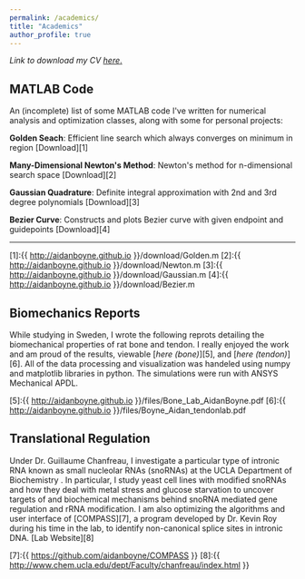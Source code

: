 ```yaml
---
permalink: /academics/
title: "Academics"
author_profile: true
---
```

_Link to download my CV_ [_here_.](https://aidanboyne.github.io/files/Boyne_Resume_22.5.pdf)


MATLAB Code
---
An (incomplete) list of some MATLAB code I've written for numerical analysis and optimization classes, along with some for personal projects:

**Golden Seach**: Efficient line search which always converges on minimum in region
[Download][1]

**Many-Dimensional Newton's Method**: Newton's method for n-dimensional search space
[Download][2]

**Gaussian Quadrature**: Definite integral approximation with 2nd and 3rd degree polynomials
[Download][3]

**Bezier Curve**: Constructs and plots Bezier curve with given endpoint and guidepoints
[Download][4]

---


[1]:{{ http://aidanboyne.github.io }}/download/Golden.m
[2]:{{ http://aidanboyne.github.io }}/download/Newton.m
[3]:{{ http://aidanboyne.github.io }}/download/Gaussian.m
[4]:{{ http://aidanboyne.github.io }}/download/Bezier.m

Biomechanics Reports
---
While studying in Sweden, I wrote the following reprots detailing the biomechanical properties of rat bone and tendon. I really enjoyed the work and am proud of the results, viewable [_here (bone)_][5], and [_here (tendon)_][6]. All of the data processing and visualization was handeled using numpy and matplotlib libraries in python. The simulations were run with ANSYS Mechanical APDL. 

[5]:{{ http://aidanboyne.github.io }}/files/Bone_Lab_AidanBoyne.pdf
[6]:{{ http://aidanboyne.github.io }}/files/Boyne_Aidan_tendonlab.pdf

Translational Regulation
---

Under Dr. Guillaume Chanfreau, I investigate a particular type of intronic RNA known as small nucleolar RNAs (snoRNAs) at the UCLA Department of Biochemistry . In particular, I study yeast cell lines with modified snoRNAs and how they deal with metal stress and glucose starvation to uncover targets of and biochemical mechanisms behind snoRNA mediated gene regulation and rRNA modification. I am also optimizing the algorithms and
user interface of [COMPASS][7], a program developed by Dr. Kevin Roy during his time in the lab, to identify non-canonical splice sites in intronic DNA. [Lab Website][8]

[7]:{{ https://github.com/aidanboyne/COMPASS }}
[8]:{{ http://www.chem.ucla.edu/dept/Faculty/chanfreau/index.html }}
